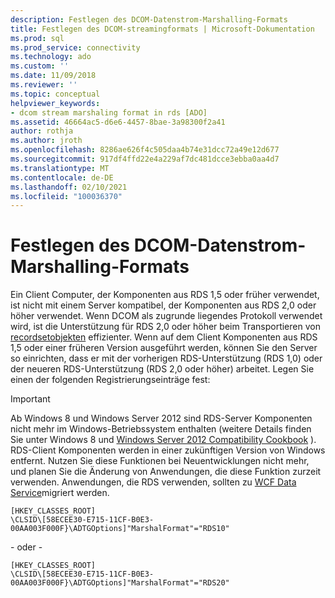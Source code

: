 ```yaml
---
description: Festlegen des DCOM-Datenstrom-Marshalling-Formats
title: Festlegen des DCOM-streamingformats | Microsoft-Dokumentation
ms.prod: sql
ms.prod_service: connectivity
ms.technology: ado
ms.custom: ''
ms.date: 11/09/2018
ms.reviewer: ''
ms.topic: conceptual
helpviewer_keywords:
- dcom stream marshaling format in rds [ADO]
ms.assetid: 46664ac5-d6e6-4457-8bae-3a98300f2a41
author: rothja
ms.author: jroth
ms.openlocfilehash: 8286ae626f4c505daa4b74e31dcc72a49e12d677
ms.sourcegitcommit: 917df4ffd22e4a229af7dc481dcce3ebba0aa4d7
ms.translationtype: MT
ms.contentlocale: de-DE
ms.lasthandoff: 02/10/2021
ms.locfileid: "100036370"
---
```

# <a name="setting-dcom-stream-marshaling-format"></a>Festlegen des DCOM-Datenstrom-Marshalling-Formats
Ein Client Computer, der Komponenten aus RDS 1,5 oder früher verwendet, ist nicht mit einem Server kompatibel, der Komponenten aus RDS 2,0 oder höher verwendet. Wenn DCOM als zugrunde liegendes Protokoll verwendet wird, ist die Unterstützung für RDS 2,0 oder höher beim Transportieren von [recordsetobjekten](../../reference/ado-api/recordset-object-ado.md) effizienter. Wenn auf dem Client Komponenten aus RDS 1,5 oder einer früheren Version ausgeführt werden, können Sie den Server so einrichten, dass er mit der vorherigen RDS-Unterstützung (RDS 1,0) oder der neueren RDS-Unterstützung (RDS 2,0 oder höher) arbeitet. Legen Sie einen der folgenden Registrierungseinträge fest:  
  
> [!IMPORTANT]
>  Ab Windows 8 und Windows Server 2012 sind RDS-Server Komponenten nicht mehr im Windows-Betriebssystem enthalten (weitere Details finden Sie unter Windows 8 und [Windows Server 2012 Compatibility Cookbook](https://www.microsoft.com/download/details.aspx?id=27416) ). RDS-Client Komponenten werden in einer zukünftigen Version von Windows entfernt. Nutzen Sie diese Funktionen bei Neuentwicklungen nicht mehr, und planen Sie die Änderung von Anwendungen, die diese Funktion zurzeit verwenden. Anwendungen, die RDS verwenden, sollten zu [WCF Data Service](/dotnet/framework/wcf/)migriert werden.  
  
```console
[HKEY_CLASSES_ROOT]  
\CLSID\[58ECEE30-E715-11CF-B0E3-00AA003F000F}\ADTGOptions]"MarshalFormat"="RDS10"  
```  
  
 - oder -  
  
```console
[HKEY_CLASSES_ROOT]  
\CLSID\[58ECEE30-E715-11CF-B0E3-00AA003F000F}\ADTGOptions]"MarshalFormat"="RDS20"  
```